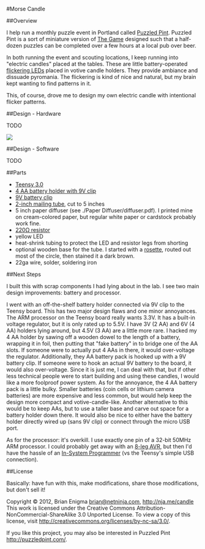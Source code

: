 #Morse Candle

##Overview

I help run a monthly puzzle event in Portland called [Puzzled Pint][].  Puzzled Pint is a sort of miniature version of [The Game][] designed such that a half-dozen puzzles can be completed over a few hours at a local pub over beer.

In both running the event and scouting locations, I keep running into "electric candles" placed at the tables.  These are little battery-operated [flickering LEDs][] placed in votive candle holders.  They provide ambiance and dissuade pyromania.  The flickering is kind of nice and natural, but my brain kept wanting to find patterns in it.

This, of course, drove me to design my own electric candle with intentional flicker patterns.

[Puzzled Pint]: http://puzzledpint.com "The Puzzled Pint website"
[The Game]: http://en.wikipedia.org/wiki/The_Game_(treasure_hunt) "The Game at Wikipedia"
[flickering LEDs]: http://shop.evilmadscientist.com/productsmenu/partsmenu/353 "Candle flicker LEDs at Evil Mad Scientist"

##Design - Hardware

TODO

<p style=“text-align:center”><img src=“https://raw.github.com/BrianEnigma/MorseCandle/master/Schematics/Morse%20Candle%20Schematic.png” width=“400px” /></p>

##Design - Software

TODO

##Parts

* [Teensy 3.0](http://www.pjrc.com/store/teensy3.html)
* [4 AA battery holder with 9V clip](http://www.radioshack.com/product/index.jsp?productId=2062239)
* [9V battery clip](http://www.radioshack.com/product/index.jsp?productId=2062218)
* [2-inch mailing tube](http://www.tapplastics.com/product/plastics/plastic_rods_tubes_shapes/tube_pak/274), cut to 5 inches
* 5 inch paper diffuser (see ./Paper Diffuser/diffuser.pdf).  I printed mine on cream-colored paper, but regular white paper or cardstock probably work fine.
* [220Ω resistor](http://www.radioshack.com/product/index.jsp?productId=2062340)
* yellow LED
* heat-shrink tubing to protect the LED and resistor legs from shorting
* optional wooden base for the tube.  I started with a [rosette](http://www.homedepot.com/House-of-Fara/h_d1/N-25ecodZ5yc1vZr3/R-100042410/h_d2/ProductDisplay?catalogId=10053), routed out most of the circle, then stained it a dark brown.
* 22ga wire, solder, soldering iron

##Next Steps

I built this with scrap components I had lying about in the lab.  I see two main design improvements: battery and processor.

I went with an off-the-shelf battery holder connected via 9V clip to the Teensy board.  This has two major design flaws and one minor annoyances.  The ARM processor on the Teensy board really wants 3.3V.  It has a built-in voltage regulator, but it is only rated up to 5.5V.  I have 3V (2 AA) and 6V (4 AA) holders lying around, but 4.5V (3 AA) are a little more rare.  I hacked my 4 AA holder by sawing off a wooden dowel to the length of a battery, wrapping it in foil, then putting that "fake battery" in to bridge one of the AA slots.  If someone were to actually put 4 AAs in there, it would over-voltage the regulator.  Additionally, they AA battery pack is hooked up with a 9V battery clip.  If someone were to hook an actual 9V battery to the board, it would also over-voltage.  Since it is just me, I can deal with that, but if other less technical people were to start building and using these candles, I would like a more foolproof power system.  As for the annoyance, the 4 AA battery pack is a little bulky.  Smaller batteries (coin cells or lithium camera batteries) are more expensive and less common, but would help keep the design more compact and votive-candle-like.  Another alternative to this would be to keep AAs, but to use a taller base and carve out space for a battery holder down there.  It would also be nice to either have the battery holder directly wired up (sans 9V clip) or connect through the micro USB port.

As for the processor: it's overkill.  I use exactly one pin of a 32-bit 50MHz ARM processor.  I could probably get away with an [8-leg AVR][], but then I'd have the hassle of an [In-System Programmer][] (vs the Teensy's simple USB connection).

[8-leg AVR]: https://www.sparkfun.com/products/9378 "Atmel ATtiny85 at Sparkfun Electronics"
[In-System Programmer]: http://arduino.cc/en/Tutorial/ArduinoISP "Using an Arduino as an ISP"

##License

Basically: have fun with this, make modifications, share those modifications, but don't sell it!

Copyright © 2012, Brian Enigma <brian@netninja.com>, <http://nja.me/candle>
This work is licensed under the Creative Commons Attribution-NonCommercial-ShareAlike 3.0 Unported License. To view a copy of this license, visit <http://creativecommons.org/licenses/by-nc-sa/3.0/>.

If you like this project, you may also be interested in Puzzled Pint <http://puzzledpint.com/>.
